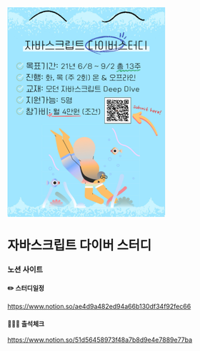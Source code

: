 <img src="./DiverStudy.jpeg" width="70%">

# 자바스크립트 다이버 스터디

### 노션 사이트
#### ✏️ 스터디일정
https://www.notion.so/ae4d9a482ed94a66b130df34f92fec66
#### 🙋🏻‍♂️ 출석체크
https://www.notion.so/51d56458973f48a7b8d9e4e7889e77ba

